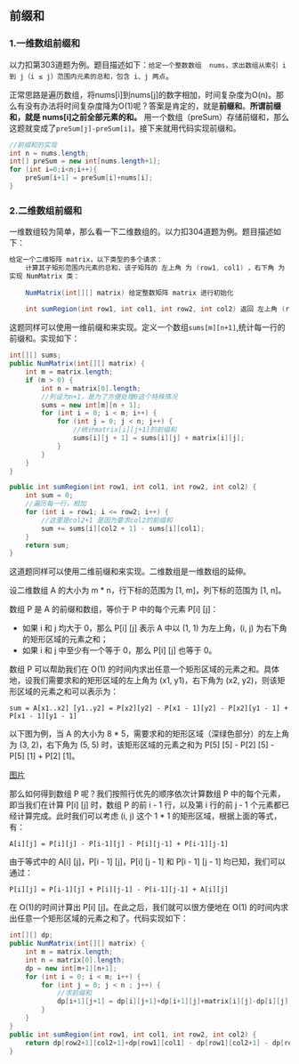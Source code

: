 ## 前缀和

### 1.一维数组前缀和

以力扣第303道题为例。题目描述如下：`给定一个整数数组  nums，求出数组从索引 i 到 j（i ≤ j）范围内元素的总和，包含 i、j 两点`。

正常思路是遍历数组，将nums[i]到nums[j]的数字相加，时间复杂度为O(n)。那么有没有办法将时间复杂度降为O(1)呢？答案是肯定的，就是**前缀和**。**所谓前缀和，就是 nums[i]之前全部元素的和。** 用一个数组（preSum）存储前缀和，那么这题就变成了`preSum[j]-preSum[i]`。接下来就用代码实现前缀和。

```java
//前缀和的实现
int n = nums.length; 
int[] preSum = new int[nums.length+1];
for (int i=0;i<n;i++){
    preSum[i+1] = preSum[i]+nums[i]; 
}
```

### 2.二维数组前缀和

一维数组较为简单，那么看一下二维数组的。以力扣304道题为例。题目描述如下：

```java
给定一个二维矩阵 matrix，以下类型的多个请求：
    计算其子矩形范围内元素的总和，该子矩阵的 左上角 为 (row1, col1) ，右下角 为 (row2, col2) 。
实现 NumMatrix 类：
    
    NumMatrix(int[][] matrix) 给定整数矩阵 matrix 进行初始化
    
    int sumRegion(int row1, int col1, int row2, int col2) 返回 左上角 (row1, col1) 、右下角 (row2, col2) 所描述的子矩阵的元素总和。
```

这题同样可以使用一维前缀和来实现。定义一个数组`sums[m][n+1]`,统计每一行的前缀和。实现如下：

```java
int[][] sums;
public NumMatrix(int[][] matrix) {
    int m = matrix.length;
    if (m > 0) {
        int n = matrix[0].length;
        //列设为n+1，是为了方便处理0这个特殊情况
        sums = new int[m][n + 1];
        for (int i = 0; i < m; i++) {
            for (int j = 0; j < n; j++) {
                //统计matrix[i][j+1]的前缀和
                sums[i][j + 1] = sums[i][j] + matrix[i][j];
            }
        }
    }
}

public int sumRegion(int row1, int col1, int row2, int col2) {
    int sum = 0;
    //遍历每一行，相加
    for (int i = row1; i <= row2; i++) {
        //这里是col2+1 是因为要求col2的前缀和
        sum += sums[i][col2 + 1] - sums[i][col1];
    }
    return sum;
}
```

这道题同样可以使用二维前缀和来实现。二维数组是一维数组的延伸。

设二维数组 A 的大小为 m * n，行下标的范围为 [1, m]，列下标的范围为 [1, n]。

数组 P 是 A 的前缀和数组，等价于 P 中的每个元素 P[i] [j]：

- 如果 i 和 j 均大于 0，那么 P[i] [j] 表示 A 中以 (1, 1) 为左上角，(i, j) 为右下角的矩形区域的元素之和；
- 如果 i 和 j 中至少有一个等于 0，那么 P[i] [j] 也等于 0。

数组 P 可以帮助我们在 O(1) 的时间内求出任意一个矩形区域的元素之和。具体地，设我们需要求和的矩形区域的左上角为 (x1, y1)，右下角为 (x2, y2)，则该矩形区域的元素之和可以表示为：

`sum = A[x1..x2] [y1..y2]
    = P[x2][y2] - P[x1 - 1][y2] - P[x2][y1 - 1] + P[x1 - 1][y1 - 1]`

以下图为例，当 A 的大小为 8 * 5，需要求和的矩形区域（深绿色部分）的左上角为 (3, 2)，右下角为 (5, 5) 时，该矩形区域的元素之和为 P[5] [5] - P[2] [5] - P[5] [1] + P[2] [1]。

[图片](https://gitee.com/MayBeBa/images/raw/master/image-20211118191454895.png)

那么如何得到数组 P 呢？我们按照行优先的顺序依次计算数组 P 中的每个元素，即当我们在计算 P[i] [j] 时，数组 P 的前 i - 1 行，以及第 i 行的前 j - 1 个元素都已经计算完成。此时我们可以考虑 (i, j) 这个 1 * 1 的矩形区域，根据上面的等式，有：

`A[i][j] = P[i][j] - P[i-1][j] - P[i][j-1] + P[i-1][j-1]`

由于等式中的 A[i] [j]，P[i - 1] [j]，P[i] [j - 1] 和 P[i - 1] [j - 1] 均已知，我们可以通过：

`P[i][j] = P[i-1][j] + P[i][j-1] - P[i-1][j-1] + A[i][j]`

在 O(1)的时间计算出 P[i] [j]。在此之后，我们就可以很方便地在 O(1) 的时间内求出任意一个矩形区域的元素之和了。代码实现如下：

```java
int[][] dp;
public NumMatrix(int[][] matrix) {
    int m = matrix.length;
    int n = matrix[0].length;
    dp = new int[m+1][n+1];
    for (int i = 0; i < m; i++) {
        for (int j = 0; j < n ; j++) {
            //求前缀和
            dp[i+1][j+1] = dp[i][j+1]+dp[i+1][j]+matrix[i][j]-dp[i][j];
        }
    }
}
public int sumRegion(int row1, int col1, int row2, int col2) {
    return dp[row2+1][col2+1]+dp[row1][col1] - dp[row1][col2+1] - dp[row2+1][col1];
}
```




